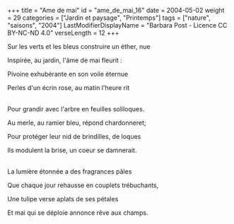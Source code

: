 +++
title = "Ame de mai"
id = "ame_de_mai_16"
date = 2004-05-02
weight = 29
categories = ["Jardin et paysage", "Printemps"]
tags = ["nature", "saisons", "2004"]
LastModifierDisplayName = "Barbara Post - Licence CC BY-NC-ND 4.0"
verseLength = 12
+++

Sur les verts et les bleus construire un éther, nue

Inspirée, au jardin, l'âme de mai fleurit :

Pivoine exhubérante en son voile éternue

Perles d'un écrin rose, au matin l'heure rit

 \
Pour grandir avec l'arbre en feuilles soliloques.

Au merle, au ramier bleu, répond chardonneret;

Pour protéger leur nid de brindilles, de loques

Ils modulent la brise, un coeur se damnerait.

 \
La lumière étonnée a des fragrances pâles

Que chaque jour rehausse en couplets trébuchants,

Une tulipe verse aplats de ses pétales

Et mai qui se déploie annonce rêve aux champs.
